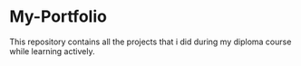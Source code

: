 # My-Portfolio
This repository contains all the projects that i did during my diploma course while learning actively.
